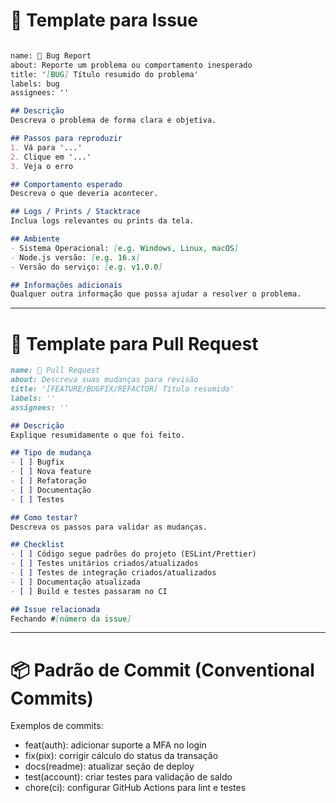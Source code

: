 # 📝 Template para Issue 

```markdown

name: 🐞 Bug Report
about: Reporte um problema ou comportamento inesperado
title: '[BUG] Título resumido do problema'
labels: bug
assignees: ''

## Descrição
Descreva o problema de forma clara e objetiva.

## Passos para reproduzir
1. Vá para '...'
2. Clique em '...'
3. Veja o erro

## Comportamento esperado
Descreva o que deveria acontecer.

## Logs / Prints / Stacktrace
Inclua logs relevantes ou prints da tela.

## Ambiente
- Sistema Operacional: [e.g. Windows, Linux, macOS]
- Node.js versão: [e.g. 16.x]
- Versão do serviço: [e.g. v1.0.0]

## Informações adicionais
Qualquer outra informação que possa ajudar a resolver o problema.
```

---

# 📝 Template para Pull Request 

```markdown
name: 🚀 Pull Request
about: Descreva suas mudanças para revisão
title: '[FEATURE/BUGFIX/REFACTOR] Título resumido'
labels: ''
assignees: ''

## Descrição
Explique resumidamente o que foi feito.

## Tipo de mudança
- [ ] Bugfix
- [ ] Nova feature
- [ ] Refatoração
- [ ] Documentação
- [ ] Testes

## Como testar?
Descreva os passos para validar as mudanças.

## Checklist
- [ ] Código segue padrões do projeto (ESLint/Prettier)
- [ ] Testes unitários criados/atualizados
- [ ] Testes de integração criados/atualizados
- [ ] Documentação atualizada
- [ ] Build e testes passaram no CI

## Issue relacionada
Fechando #[número da issue]
```

---

# 📦 Padrão de Commit (Conventional Commits)

Exemplos de commits:

* feat(auth): adicionar suporte a MFA no login
* fix(pix): corrigir cálculo do status da transação
* docs(readme): atualizar seção de deploy
* test(account): criar testes para validação de saldo
* chore(ci): configurar GitHub Actions para lint e testes
